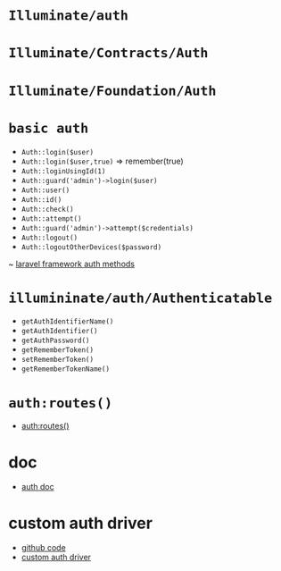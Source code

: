 
# `Illuminate/auth`
# `Illuminate/Contracts/Auth`
# `Illuminate/Foundation/Auth`

# `basic auth `

* `Auth::login($user)`
* `Auth::login($user,true)` => remember(true)
* `Auth::loginUsingId(1)`
* `Auth::guard('admin')->login($user)`
* `Auth::user()`
* `Auth::id()`
* `Auth::check()`
* `Auth::attempt()`
* `Auth::guard('admin')->attempt($credentials)`
* `Auth::logout()`
* `Auth::logoutOtherDevices($password)`

~ [laravel framework auth methods](https://github.com/laravel/framework/blob/5.7/src/Illuminate/Auth/SessionGuard.php)

#  `illumininate/auth/Authenticatable`

* `getAuthIdentifierName()`
* `getAuthIdentifier()`
* `getAuthPassword()`
* `getRememberToken()`
* `setRememberToken()`
* `getRememberTokenName()`

# `auth:routes()`

* [auth:routes()](https://github.com/laravel/framework/blob/5.7/src/Illuminate/Routing/Router.php#L1147)

# doc

* [auth doc](https://laravel.com/docs/5.7/authentication)


# custom auth driver
* [github code](https://github.com/laravel/framework/blob/5.7/src/Illuminate/Auth/AuthManager.php#L262)
* [custom auth driver](https://code.tutsplus.com/tutorials/how-to-create-a-custom-authentication-guard-in-laravel--cms-29667)
